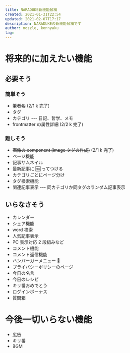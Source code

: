 ```yaml
---
title: NARADUKE新機能候補
created: 2021-01-31T22:54
updated: 2021-02-07T17:17
description: NARADUKEの新機能候補です
author: nozzle, konnyaku
tag:
---
```


# 将来的に加えたい機能

## 必要そう

### 簡単そう

- ~~筆者名~~ (2/1 k 完了)
- タグ
- カテゴリ --- 日記、哲学、メモ
- frontmatter の属性詳細 (2/2 k 完了)

### 難しそう

- ~~画像の component (image タグの作成)~~ (2/1 k 完了)
- ページ機能
- 記事サムネイル
- 最新記事に 🆕 ってつける
- カテゴリごとにページ分け
- タグ検索機能
- 関連記事表示 --- 同カテゴリか同タグのランダム記事表示

## いらなさそう

- カレンダー
- シェア機能
- word 検索
- 人気記事表示
- PC 表示対応 2 段組みなど
- コメント機能
- コメント返信機能
- ハンバーガーメニュー 🍔
- プライバシーポリシーのページ
- 今日の名言
- 今日のレシピ
- キリ番おめでとう
- ログインボーナス
- 質問箱

# 今後一切いらない機能

- 広告
- キリ番
- BGM
